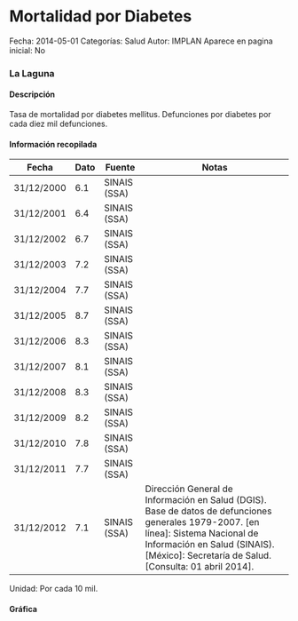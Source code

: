 Mortalidad por Diabetes
=====

Fecha: 2014-05-01
Categorías: Salud
Autor: IMPLAN
Aparece en pagina inicial: No

### La Laguna

#### Descripción

Tasa de mortalidad por diabetes mellitus. Defunciones por diabetes por cada diez mil defunciones.

<!-- break -->

#### Información recopilada

<table class="table table-hover table-bordered matriz">
  <thead>
    <tr><th>Fecha</th><th>Dato</th><th>Fuente</th><th>Notas</th></tr>
  </thead>
  <tbody>
    <tr><td class="centrado">31/12/2000</td><td class="derecha">6.1</td><td>SINAIS (SSA)</td><td></td></tr>
    <tr><td class="centrado">31/12/2001</td><td class="derecha">6.4</td><td>SINAIS (SSA)</td><td></td></tr>
    <tr><td class="centrado">31/12/2002</td><td class="derecha">6.7</td><td>SINAIS (SSA)</td><td></td></tr>
    <tr><td class="centrado">31/12/2003</td><td class="derecha">7.2</td><td>SINAIS (SSA)</td><td></td></tr>
    <tr><td class="centrado">31/12/2004</td><td class="derecha">7.7</td><td>SINAIS (SSA)</td><td></td></tr>
    <tr><td class="centrado">31/12/2005</td><td class="derecha">8.7</td><td>SINAIS (SSA)</td><td></td></tr>
    <tr><td class="centrado">31/12/2006</td><td class="derecha">8.3</td><td>SINAIS (SSA)</td><td></td></tr>
    <tr><td class="centrado">31/12/2007</td><td class="derecha">8.1</td><td>SINAIS (SSA)</td><td></td></tr>
    <tr><td class="centrado">31/12/2008</td><td class="derecha">8.3</td><td>SINAIS (SSA)</td><td></td></tr>
    <tr><td class="centrado">31/12/2009</td><td class="derecha">8.2</td><td>SINAIS (SSA)</td><td></td></tr>
    <tr><td class="centrado">31/12/2010</td><td class="derecha">7.8</td><td>SINAIS (SSA)</td><td></td></tr>
    <tr><td class="centrado">31/12/2011</td><td class="derecha">7.7</td><td>SINAIS (SSA)</td><td></td></tr>
    <tr><td class="centrado">31/12/2012</td><td class="derecha">7.1</td><td>SINAIS (SSA)</td><td>Dirección General de Información en Salud (DGIS). Base de datos de defunciones generales 1979-2007. [en línea]: Sistema Nacional de Información en Salud (SINAIS). [México]: Secretaría de Salud. <http://www.sinais.salud.gob.mx> [Consulta: 01 abril 2014].</td></tr>
  </tbody>
</table>

Unidad: Por cada 10 mil.

#### Gráfica

<div id="graficaDatos" class="grafica"></div>
<script>
  // Gráfica
  if (typeof vargraficaDatos === 'undefined') {
    vargraficaDatos = Morris.Line({
      element: 'graficaDatos',
      data: [{ fecha: '2000-12-31', dato: 6.1000 },{ fecha: '2001-12-31', dato: 6.4000 },{ fecha: '2002-12-31', dato: 6.7000 },{ fecha: '2003-12-31', dato: 7.2000 },{ fecha: '2004-12-31', dato: 7.7000 },{ fecha: '2005-12-31', dato: 8.7000 },{ fecha: '2006-12-31', dato: 8.3000 },{ fecha: '2007-12-31', dato: 8.1000 },{ fecha: '2008-12-31', dato: 8.3000 },{ fecha: '2009-12-31', dato: 8.2000 },{ fecha: '2010-12-31', dato: 7.8000 },{ fecha: '2011-12-31', dato: 7.7000 },{ fecha: '2012-12-31', dato: 7.1000 }],
      xkey: 'fecha',
      ykeys: ['dato'],
      labels: ['Dato'],
      lineColors: ['#FF5B02'],
      xLabelFormat: function(d) { return d.getDate()+'/'+(d.getMonth()+1)+'/'+d.getFullYear(); },
      dateFormat: function(ts) { var d = new Date(ts); return d.getDate() + '/' + (d.getMonth() + 1) + '/' + d.getFullYear(); }
    });
  }
</script>
